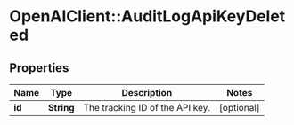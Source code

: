 # OpenAIClient::AuditLogApiKeyDeleted

## Properties
Name | Type | Description | Notes
------------ | ------------- | ------------- | -------------
**id** | **String** | The tracking ID of the API key. | [optional] 


